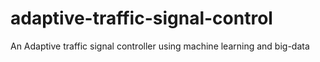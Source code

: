 # adaptive-traffic-signal-control
An Adaptive traffic signal controller using machine learning and big-data
